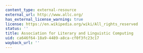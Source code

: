 ```yaml
---
content_type: external-resource
external_url: http://www.allc.org/
has_external_license_warning: true
license: https://en.wikipedia.org/wiki/All_rights_reserved
status: ''
title: Association for Literary and Linguistic Computing
uid: ca646f64-18a9-4489-a8ca-cf0f3fc23c17
wayback_url: ''
---
```

